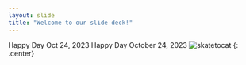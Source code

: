 ```yaml
---
layout: slide
title: "Welcome to our slide deck!"
---
```


Happy Day Oct 24, 2023
Happy Day October 24, 2023
![skatetocat](https://octodex.github.com/images/skatetocat.png)
{: .center}
